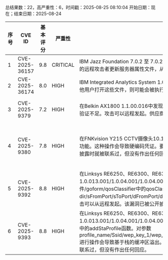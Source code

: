 总结果数：22，高严重性：6，时间戳：2025-08-25 08:10:04
开始日期：现在；结束日期：2025-08-24

| 序号 | CVE ID | 基本评分 | 严重性 | 描述 | 参考资料 |
|-----|--------|------------|----------|-------------|------------|
| 1 | CVE-2025-36157 | 9.8  | CRITICAL | IBM Jazz Foundation 7.0.2 至 7.0.2 iFix035、7.0.3 至 7.0.3 iFix018 以及 7.1.0 至 7.1.0 iFix004 可能允许未经身份验证的远程攻击者更新服务器属性文件，从而使他们能够执行未授权的操作。 | [1]https://www.ibm.com/support/pages/node/7242925 |
| 2 | CVE-2025-36174 | 8.0  | HIGH | IBM Integrated Analytics System 1.0.0.0 至 1.0.30.0 版本可能允许经过身份验证的用户上传具有危险类型的文件，如果其他用户打开这些文件，则可能会被执行。 | [1]https://www.ibm.com/support/pages/node/7242970 |
| 3 | CVE-2025-9379 | 7.2  | HIGH | 在Belkin AX1800 1.1.00.016中发现了一个漏洞。该漏洞影响了固件更新处理程序组件的未知功能。这种操作导致数据真实性验证不足。攻击可以远程发起。供应商在早期就被联系告知此披露，但没有做出任何回应。 | [1]https://github.com/IOTRes/IOT_Firmware_Update/blob/main/Belkin/AX1800.md<br>[2]https://vuldb.com/?ctiid.321212<br>[3]https://vuldb.com/?id.321212<br>[4]https://vuldb.com/?submit.628641 |
| 4 | CVE-2025-9380 | 7.8  | HIGH | 在FNKvision Y215 CCTV摄像头10.194.120.40中发现了一个漏洞。此问题影响了固件组件中/etc/passwd文件的某些未知功能。这种操作会导致硬编码凭证。要进行此类攻击需要本地访问权限。该漏洞利用方式已公开，可能会被使用。供应商早在披露时就被联系过，但没有作出任何回应。 | [1]https://vorachat.somsuay.com/blog/Hacking%20CCTV%20FNKvision%20-%20Y215<br>[2]https://vorachat.somsuay.com/blog/Hacking%20CCTV%20FNKvision%20-%20Y215/#vulnerability-1-hardcoded-root-credentials-in-multiple-binaries<br>[3]https://vuldb.com/?ctiid.321213<br>[4]https://vuldb.com/?id.321213<br>[5]https://vuldb.com/?submit.629810 |
| 5 | CVE-2025-9392 | 8.8  | HIGH | 在Linksys RE6250、RE6300、RE6350、RE6500、RE7000和RE9000 1.0.013.001/1.0.04.001/1.0.04.002/1.1.05.003/1.2.07.001中检测到一个安全漏洞。该漏洞影响文件/goform/qosClassifier中的qosClassifier函数。对参数dir/sFromPort/sToPort/dFromPort/dToPort/protocol/layer7/dscp/remark_dscp的这种操作会导致基于栈的缓冲区溢出。攻击可以从远程发起。该漏洞已被公开披露，并可能被利用。供应商在早期就收到了关于此披露的通知，但未作出任何回应。 | [1]https://github.com/wudipjq/my_vuln/blob/main/Linksys/vuln_32/32.md<br>[2]https://github.com/wudipjq/my_vuln/blob/main/Linksys/vuln_32/32.md#poc<br>[3]https://vuldb.com/?ctiid.321225<br>[4]https://vuldb.com/?id.321225<br>[5]https://vuldb.com/?submit.631537<br>[6]https://www.linksys.com/ |
| 6 | CVE-2025-9393 | 8.8  | HIGH | 在Linksys RE6250、RE6300、RE6350、RE6500、RE7000和RE9000 1.0.013.001/1.0.04.001/1.0.04.002/1.1.05.003/1.2.07.001中检测到一个漏洞。此漏洞影响文件/goform/addStaProfile中的addStaProfile函数。对参数profile_name/Ssid/wep_key_1/wep_key_2/wep_key_3/wep_key_4/wep_key_length/wep_default_key/cipher/passphrase进行操作会导致基于栈的缓冲区溢出。可以远程利用该攻击。该漏洞利用现在已公开，可能会被使用。供应商早在披露时就被联系过，但没有作出任何回应。 | [1]https://github.com/wudipjq/my_vuln/blob/main/Linksys/vuln_33/33.md<br>[2]https://github.com/wudipjq/my_vuln/blob/main/Linksys/vuln_33/33.md#poc<br>[3]https://vuldb.com/?ctiid.321226<br>[4]https://vuldb.com/?id.321226<br>[5]https://vuldb.com/?submit.631538<br>[6]https://www.linksys.com/ |